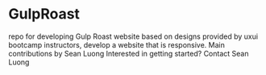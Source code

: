# GulpRoast
repo for developing Gulp Roast website
based on designs provided by uxui bootcamp instructors, develop a website that is responsive.
Main contributions by Sean Luong
Interested in getting started? Contact Sean Luong
